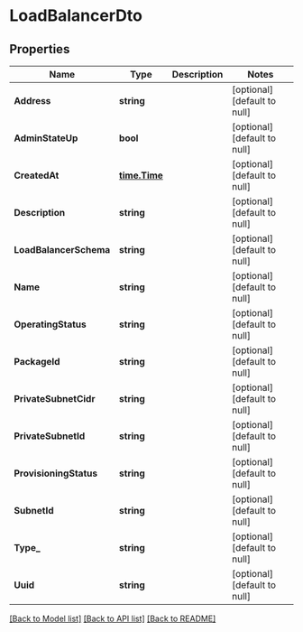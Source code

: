 # LoadBalancerDto

## Properties
Name | Type | Description | Notes
------------ | ------------- | ------------- | -------------
**Address** | **string** |  | [optional] [default to null]
**AdminStateUp** | **bool** |  | [optional] [default to null]
**CreatedAt** | [**time.Time**](time.Time.md) |  | [optional] [default to null]
**Description** | **string** |  | [optional] [default to null]
**LoadBalancerSchema** | **string** |  | [optional] [default to null]
**Name** | **string** |  | [optional] [default to null]
**OperatingStatus** | **string** |  | [optional] [default to null]
**PackageId** | **string** |  | [optional] [default to null]
**PrivateSubnetCidr** | **string** |  | [optional] [default to null]
**PrivateSubnetId** | **string** |  | [optional] [default to null]
**ProvisioningStatus** | **string** |  | [optional] [default to null]
**SubnetId** | **string** |  | [optional] [default to null]
**Type_** | **string** |  | [optional] [default to null]
**Uuid** | **string** |  | [optional] [default to null]

[[Back to Model list]](../README.md#documentation-for-models) [[Back to API list]](../README.md#documentation-for-api-endpoints) [[Back to README]](../README.md)


